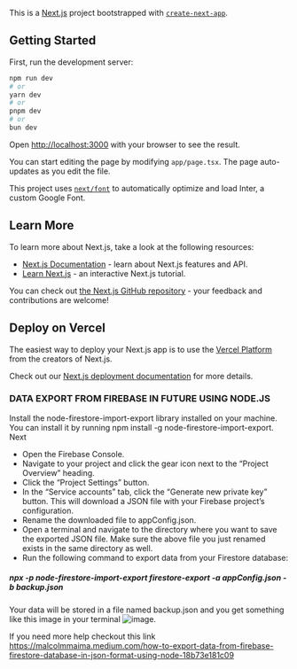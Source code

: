 This is a [Next.js](https://nextjs.org/) project bootstrapped with [`create-next-app`](https://github.com/vercel/next.js/tree/canary/packages/create-next-app).

## Getting Started

First, run the development server:

```bash
npm run dev
# or
yarn dev
# or
pnpm dev
# or
bun dev
```

Open [http://localhost:3000](http://localhost:3000) with your browser to see the result.

You can start editing the page by modifying `app/page.tsx`. The page auto-updates as you edit the file.

This project uses [`next/font`](https://nextjs.org/docs/basic-features/font-optimization) to automatically optimize and load Inter, a custom Google Font.

## Learn More

To learn more about Next.js, take a look at the following resources:

- [Next.js Documentation](https://nextjs.org/docs) - learn about Next.js features and API.
- [Learn Next.js](https://nextjs.org/learn) - an interactive Next.js tutorial.

You can check out [the Next.js GitHub repository](https://github.com/vercel/next.js/) - your feedback and contributions are welcome!

## Deploy on Vercel

The easiest way to deploy your Next.js app is to use the [Vercel Platform](https://vercel.com/new?utm_medium=default-template&filter=next.js&utm_source=create-next-app&utm_campaign=create-next-app-readme) from the creators of Next.js.

Check out our [Next.js deployment documentation](https://nextjs.org/docs/deployment) for more details.



### DATA EXPORT FROM FIREBASE IN FUTURE USING NODE.JS


Install the node-firestore-import-export library installed on your machine. You can install it by running npm install -g node-firestore-import-export.
Next

- Open the Firebase Console.
- Navigate to your project and click the gear icon next to the “Project Overview” heading.
- Click the “Project Settings” button.
- In the “Service accounts” tab, click the “Generate new private key” button. This will download a JSON file with your Firebase project’s configuration.
- Rename the downloaded file to appConfig.json.
- Open a terminal and navigate to the directory where you want to save the exported JSON file. Make sure the above file you just renamed exists in the same directory as well.
- Run the following command to export data from your Firestore database:
##### npx -p node-firestore-import-export firestore-export -a appConfig.json -b backup.json

Your data will be stored in a file named backup.json and you get something like this image in your terminal
![image](https://github.com/user-attachments/assets/4e9877c3-b952-4f17-94f6-562bfa219db6).

If you need more help checkout this link
https://malcolmmaima.medium.com/how-to-export-data-from-firebase-firestore-database-in-json-format-using-node-18b73e181c09



